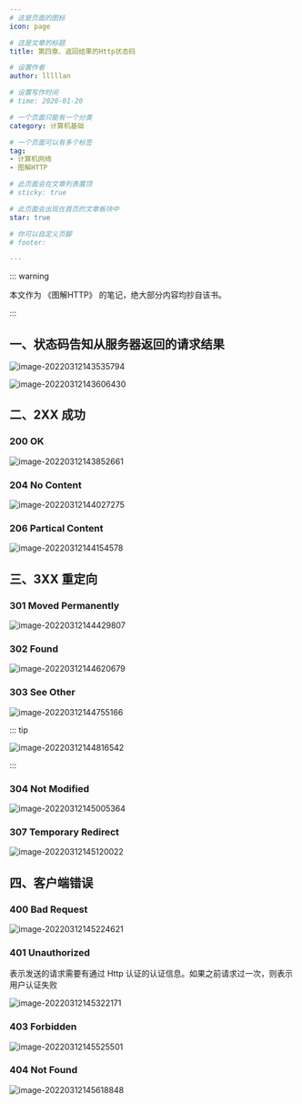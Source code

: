 ```yaml
---
# 这是页面的图标
icon: page

# 这是文章的标题
title: 第四章、返回结果的Http状态码

# 设置作者
author: lllllan

# 设置写作时间
# time: 2020-01-20

# 一个页面只能有一个分类
category: 计算机基础

# 一个页面可以有多个标签
tag:
- 计算机网络
- 图解HTTP

# 此页面会在文章列表置顶
# sticky: true

# 此页面会出现在首页的文章板块中
star: true

# 你可以自定义页脚
# footer: 

---
```




::: warning

本文作为 《图解HTTP》 的笔记，绝大部分内容均抄自该书。

:::



## 一、状态码告知从服务器返回的请求结果

![image-20220312143535794](README.assets/image-20220312143535794.png)

![image-20220312143606430](README.assets/image-20220312143606430.png)



## 二、2XX 成功



### 200 OK

![image-20220312143852661](README.assets/image-20220312143852661.png)



### 204 No Content

![image-20220312144027275](README.assets/image-20220312144027275.png)



### 206 Partical Content

![image-20220312144154578](README.assets/image-20220312144154578.png)



## 三、3XX 重定向



### 301 Moved Permanently

![image-20220312144429807](README.assets/image-20220312144429807.png)



### 302 Found

![image-20220312144620679](README.assets/image-20220312144620679.png)



### 303 See Other

![image-20220312144755166](README.assets/image-20220312144755166.png)



::: tip

![image-20220312144816542](README.assets/image-20220312144816542.png)

:::



### 304 Not Modified

![image-20220312145005364](README.assets/image-20220312145005364.png)



### 307 Temporary Redirect

![image-20220312145120022](README.assets/image-20220312145120022.png)



## 四、客户端错误



### 400 Bad Request

![image-20220312145224621](README.assets/image-20220312145224621.png)



### 401 Unauthorized

表示发送的请求需要有通过 Http 认证的认证信息。如果之前请求过一次，则表示用户认证失败

![image-20220312145322171](README.assets/image-20220312145322171.png)



### 403 Forbidden

![image-20220312145525501](README.assets/image-20220312145525501.png)



### 404 Not Found

![image-20220312145618848](README.assets/image-20220312145618848.png)
